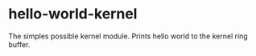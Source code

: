 hello-world-kernel
==================

The simples possible kernel module. Prints hello world to the kernel ring buffer.